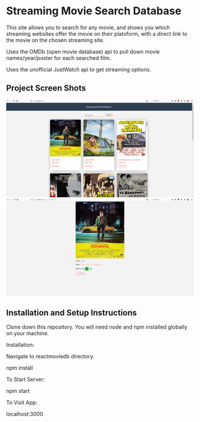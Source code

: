 <h1>Streaming Movie Search Database</h1>

This site allows you to search for any movie, and shows you which streaming
websites offer the movie on their platoform, with a direct link to the movie
on the chosen streaming site.


Uses the OMDb (open movie database) api to pull down movie names/year/poster 
for each searched film.

Uses the unofficial JustWatch api to get streaming options.

<h2>Project Screen Shots</h2>

<img src="./images/screenshot1.png" alt="Search Page">

<img src="./images/screenshot2.png" alt="Movie Page">

<h2>Installation and Setup Instructions</h2>

Clone down this repository. You will need node and npm installed globally on your machine.

Installation:

Navigate to reactmoviedb directory.

npm install

To Start Server:

npm start

To Visit App:

localhost:3000